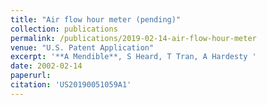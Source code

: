 ```yaml
---
title: "Air flow hour meter (pending)"
collection: publications
permalink: /publications/2019-02-14-air-flow-hour-meter
venue: "U.S. Patent Application"
excerpt: '**A Mendible**, S Heard, T Tran, A Hardesty '
date: 2002-02-14
paperurl: 
citation: 'US20190051059A1'
---
```

